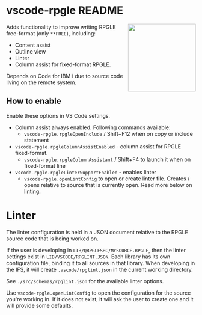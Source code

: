 # vscode-rpgle README

<img src="https://github.com/halcyon-tech/vscode-rpgle/blob/main/media/logo.png?raw=true" height="180px" align="right">

Adds functionality to improve writing RPGLE free-format (only `**FREE`), including:

* Content assist
* Outline view
* Linter
* Column assist for fixed-format RPGLE.

Depends on Code for IBM i due to source code living on the remote system.

## How to enable

Enable these options in VS Code settings.

* Column assist always enabled. Following commands available:
   * `vscode-rpgle.rpgleOpenInclude` / Shift+F12 when on copy or include statement
* `vscode-rpgle.rpgleColumnAssistEnabled` - column assist for RPGLE fixed-format.
   * `vscode-rpgle.rpgleColumnAssistant` / Shift+F4 to launch it when on fixed-format line
* `vscode-rpgle.rpgleLinterSupportEnabled` - enables linter
   * `vscode-rpgle.openLintConfig` to open or create linter file. Creates / opens relative to source that is currently open. Read more below on linting.

# Linter

The linter configuration is held in a JSON document relative to the RPGLE source code that is being worked on.

If the user is developing in `LIB/QRPGLESRC/MYSOURCE.RPGLE`, then the linter settings exist in `LIB/VSCODE/RPGLINT.JSON`. Each library has its own configuration file, binding it to all sources in that library. When developing in the IFS, it will create `.vscode/rpglint.json` in the current working directory.

See `./src/schemas/rpglint.json` for the available linter options.

Use `vscode-rpgle.openLintConfig` to open the configuration for the source you're working in. If it does not exist, it will ask the user to create one and it will provide some defaults.
